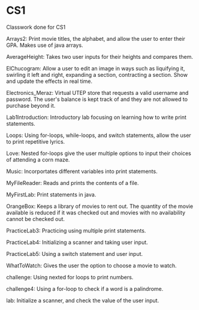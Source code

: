 # CS1
Classwork done for CS1

Arrays2: Print movie titles, the alphabet, and allow the user to enter their GPA. Makes use of java arrays.

AverageHeight: Takes two user inputs for their heights and compares them.

ElChucogram: Allow a user to edit an image in ways such as liquifying it, swirling it left and right, expanding a section, contracting a section. Show and update the effects in real time.

Electronics_Meraz: Virtual UTEP store that requests a valid username and password. The user's balance is kept track of and they are not allowed to purchase beyond it.

Lab1Introduction: Introductory lab focusing on learning how to write print statements.

Loops: Using for-loops, while-loops, and switch statements, allow the user to print repetitive lyrics.

Love: Nested for-loops give the user multiple options to input their choices of attending a corn maze.

Music: Incorportates different variables into print statements.

MyFileReader: Reads and prints the contents of a file.

MyFirstLab: Print statements in java.

OrangeBox: Keeps a library of movies to rent out. The quantity of the movie available is reduced if it was checked out and movies with no availability cannot be checked out.

PracticeLab3: Practicing using multiple print statements.

PracticeLab4: Initializing a scanner and taking user input.

PracticeLab5: Using a switch statement and user input.

WhatToWatch: Gives the user the option to choose a movie to watch.

challenge: Using nexted for loops to print numbers.

challenge4: Using a for-loop to check if a word is a palindrome.

lab: Initialize a scanner, and check the value of the user input.
